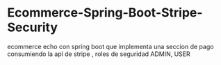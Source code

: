 # Ecommerce-Spring-Boot-Stripe-Security
 ecommerce echo con spring boot que implementa una seccion de pago consumiendo la api de stripe , roles de seguridad ADMIN, USER
